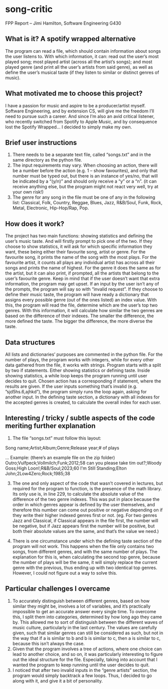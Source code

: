 # song-critic
FPP Report – Jimi Hamilton, Software Engineering G430

## What is it? A spotify wrapped alternative
The program can read a file, which should contain information about songs the user listens to. With
which information, it can: read out the user’s most played song; most played artist (across all the
artist’s songs); and most played genre (and print all the user’s artists from said genre), as well as
define the user’s musical taste (if they listen to similar or distinct genres of music).

## What motivated me to choose this project?
I have a passion for music and aspire to be a producer/artist myself. Software Engineering, and by
extension CS, will give me the freedom I’ll need to pursue such a career. And since I’m also an avid
critical listener, who recently switched from Spotify to Apple Music, and by consequence lost the
Spotify Wrapped... I decided to simply make my own.

## Brief user instructions
1. There needs to be a separate text file, called “songs.txt” and in the same directory as the python
file.
2. The input requirements may vary. When choosing an action, there will be a number before the
action (e.g. 1 – show favourites), and only that number must be typed out, but there is an instance
of yes/no, that will be indicated by a “(y/n)” and should only receive a “y” or a “n”. (it can receive
anything else, but the program might not react very well, try at your own risk!)
3. The genre for any song in the file must be one of any in the following list: Classical, Folk, Country,
Reggae, Blues, Jazz, R&B/Soul, Funk, Rock, Metal, Electronic, Hip-Hop/Rap, Pop.

## How does it work?
The project has two main functions: showing statistics and defining the user’s music taste. And will
firstly prompt to pick one of the two. If they choose to show statistics, it will ask for which specific
information they want, these being either their favourite song, artist or genre. For the favourite
song, it prints the name of the song with the most plays. For the favourite artist, it counts all plays
any individual artist has across all their songs and prints the name of highest. For the genre it does
the same as for the artist, but it can also print, if prompted, all the artists that belong to the user’s
favourite genre. Keep in mind that if the user doesn’t want that extra information, the program may
get upset. If an input by the user isn’t any of the prompts, the program will say so with “invalid
request”. If they choose to define their music taste, the program will have ready a dictionary that
assigns every possible genre (out of the ones listed) an index value. With this, the program will read
the file, determine which are the user’s top two genres. With this information, it will calculate how
similar the two genres are based on the difference of their indexes. The smaller the difference, the
more defined the taste. The bigger the difference, the more diverse the taste.

## Data structures
All lists and dictionaries’ purposes are commented in the python file.
For the number of plays, the program works with integers, while for every other data gathered from
the file, it works with strings.
Program starts with a split by two if statements. Either showing statistics or defining taste.
Inside showing statistics, a while loop keeps the program running until user decides to quit.
Chosen action has a corresponding if statement, where the results are given.
If the user inputs something that’s invalid (e.g. ”sjd5hs.6,ajhkd”), the program simply runs the loop
again, asking for another input.
In the defining taste section, a dictionary with all indexes for the accepted genres is created, to
calculate the overall index for each user.

## Interesting / tricky / subtle aspects of the code meriting further explanation
1. The file “songs.txt” must follow this layout:
   
Song name;Artist;Album;Genre;Release year;# of plays

…
Example: (there’s an example file on the zip folder)
Outro;Vulfpeck;Vollmilch;Funk;2012;58
can you please take tim out?;Woody Goss;High Loon!;R&B/Soul;2023;60
I'm Still Standing;Elton John;2Low4Zero;Rock;1985;38

3. The one and only aspect of the code that wasn’t covered in lectures, but required for the program
to function, is the presence of the math library. Its only use is, in line 229, to calculate the absolute
value of the difference of the two genre indexes. This was put in place because the order in which
genres appear is defined by the user themselves, and therefore this number can come out positive
or negative depending on if they write their higher indexed genres first or not. (eg. For two genres
Jazz and Classical, if Classical appears in the file first, the number will be negative, but if Jazz appears
first the number will be positive, but both their absolute values are the same, and that’s the value
we need.)

4. There is one circumstance under which the defining taste section of the program will not work.
This happens when the file only contains two songs, from different genres, and with the same
number of plays. The explanation for this is, when calculating the second top genre, because the
number of plays will be the same, it will simply replace the current genre with the previous, thus
ending up with two identical top genres. However, I could not figure out a way to solve this.

## Particular challenges I overcame
1. To accurately distinguish between different genres, based on how similar they might be, involves
a lot of variables, and it’s practically impossible to get an accurate answer every single time. To
overcome this, I split them into categories, determined by how long ago they came by. This allowed
me to sort of distinguish between the different waves of music culture, particularly in the last
century. The values are carefully given, such that similar genres can still be considered as such, but
not in the way that if a is similar to b and b is similar to c, then a is similar to c, because this isn’t
always the case.
2. Given that the program involves a tree of actions, where one choice can lead to another choice,
and so on, it was particularly interesting to figure out the ideal structure for the file. Especially,
taking into account that I wanted the program to keep running until the user decides to quit.
3. I noticed that after two invalid inputs in the “genre artists” section, the program would simply
backtrack a few loops. Thus, I decided to go along with it, and give it a bit of personality.
